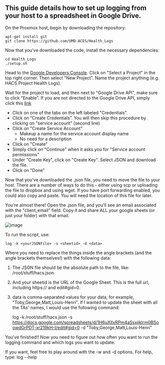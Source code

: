 ## This guide details how to set up logging from your host to a spreadsheet in Google Drive.

On the Proxmox host, begin by downloading the repository: 

	apt-get install git
	git clone https://github.com/UMD-ACES/Health_Logs

Now that you've downloaded the code, install the necessary dependencies:

	cd Health_Logs
	./setup.sh

Head to the <a href="https://console.developers.google.com/apis/library/sheets.googleapis.com?q=Sheets">Google Developers Console</a>. Click on "Select a Project" in the top right corner. Then select "New Project". Name the project anything (e.g. HACS Project Health Logs).

Wait for the project to load, and then next to "Google Drive API", make sure to click "Enable". If you are not directed to the Google Drive API, simply click this <a href="https://console.developers.google.com/apis/library/sheets.googleapis.com?q=Sheets">link</a>

- Click on one of the tabs on the left labeled "Credentials". 
- Click on “Create Credentials”. You will then skip this procedure by clicking on "service account" (second line)
- Click on "Create Service Account" 
  - Makeup a name for the service account display name
  - No need for a description
- Click on "Create"
- Simply click on "Continue" when it asks you for "Service account permissions"
- Under "Create Key", click on "Create Key". Select JSON and download the file.
- Click on "Done"

Now that you've downloaded the .json file, you need to move the file to your host. There are a number of ways to do this - either using scp or uploading the file to dropbox and using wget. If you have port forwarding enabled, you could also copy and paste. You will need the location of this file for later.

You're almost there! Open the .json file, and you'll see an email associated with the "client_email" field. Copy it and share ALL your google sheets (or just your folder) with that email.

![image](https://cloud.githubusercontent.com/assets/14065974/22453754/0ec0ccb8-e74f-11e6-8b5f-f841df75119d.png)


To run the script, use:

	log -k <yourJSONfile> -s <sheetid> -d <data>

Where you need to replace the things inside the angle brackets (and the angle brackets themselves!) with the following data:

1. The JSON file should be the absolute path to the file, like:
	/root/stuff/hacs.json

2. And your sheetid is the URL of the Google Sheet. This is the full url, including https:// and edit#gid=0.

3. data is comma-separated values for your data, for example, "Toby,George,Matt,Louis-Henri". If I wanted to update the sheet with all the TAs' names, I would use the following command:

	log -k /root/stuff/hacs.json -s https://docs.google.com/spreadsheets/d/1H6uXIIxRPm4aSsxijklrm0BSoowdGrPDT-xr219kH-I/edit#gid=0 -d "Toby,George,Matt,Louis-Henri"


You've finished!! Now you need to figure out how often you want to run the logging command and which logs you want to update.

If you want, feel free to play around with the -w and -d options. For help, type:
	log --help
